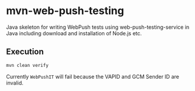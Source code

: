 # mvn-web-push-testing

Java skeleton for writing WebPush tests using web-push-testing-service in Java including download and installation of Node.js etc.

## Execution

```sh
mvn clean verify
```

Currently `WebPushIT` will fail because the VAPID and GCM Sender ID are invalid.

